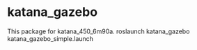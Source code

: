 # katana_gazebo 
This package for katana_450_6m90a. 
roslaunch katana_gazebo katana_gazebo_simple.launch
